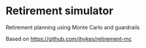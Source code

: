 # Retirement simulator

Retirement planning using Monte Carlo and guardrails

Based on https://github.com/jhykes/retirement-mc

